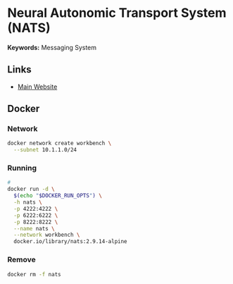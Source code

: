 # Neural Autonomic Transport System (NATS)

**Keywords:** Messaging System

## Links

- [Main Website](https://nats.io)

## Docker

### Network

```sh
docker network create workbench \
  --subnet 10.1.1.0/24
```

### Running

```sh
#
docker run -d \
  $(echo "$DOCKER_RUN_OPTS") \
  -h nats \
  -p 4222:4222 \
  -p 6222:6222 \
  -p 8222:8222 \
  --name nats \
  --network workbench \
  docker.io/library/nats:2.9.14-alpine
```

### Remove

```sh
docker rm -f nats
```
